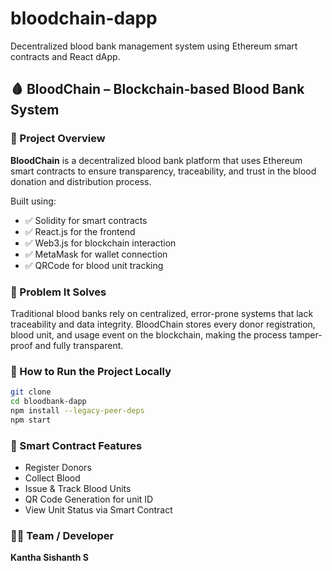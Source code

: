 # bloodchain-dapp

Decentralized blood bank management system using Ethereum smart contracts and React dApp.

## 🩸 BloodChain – Blockchain-based Blood Bank System

### 🚀 Project Overview

**BloodChain** is a decentralized blood bank platform that uses Ethereum smart contracts to ensure transparency, traceability, and trust in the blood donation and distribution process.

Built using:

* ✅ Solidity for smart contracts
* ✅ React.js for the frontend
* ✅ Web3.js for blockchain interaction
* ✅ MetaMask for wallet connection
* ✅ QRCode for blood unit tracking


### 🎯 Problem It Solves

Traditional blood banks rely on centralized, error-prone systems that lack traceability and data integrity. BloodChain stores every donor registration, blood unit, and usage event on the blockchain, making the process tamper-proof and fully transparent.

### 🔧 How to Run the Project Locally

```bash
git clone
cd bloodbank-dapp
npm install --legacy-peer-deps
npm start
```

### 📌 Smart Contract Features

* Register Donors
* Collect Blood
* Issue & Track Blood Units
* QR Code Generation for unit ID
* View Unit Status via Smart Contract


### 🙋‍♂️ Team / Developer

**Kantha Sishanth S**
